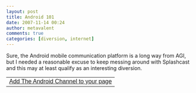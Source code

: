 ```yaml
---
layout: post
title: Android 101
date: 2007-11-14 00:24
author: metavalent
comments: true
categories: [diversion, internet]
---
```

Sure, the Android mobile communication platform is a long way from AGI, but I needed a reasonable excuse to keep messing around with Splashcast and this may at least qualify as an interesting diversion.

<table width="400" border="0" cellspacing="0" cellpadding="4"><tr><td><a href="https://web.splashcast.net/add/?code=LXHW4906QQ" target="_blank"><font face="Arial">Add The Android Channel to your page</font></a></td></tr></table>
